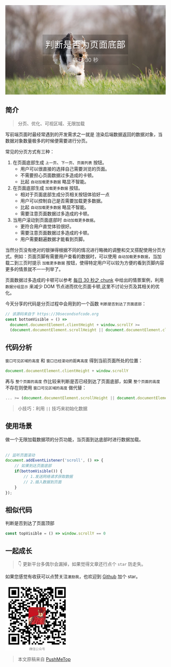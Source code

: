 <!-- # 判断是否为页面底部 -->

![封面](https://raw.githubusercontent.com/pushmetop/resource/master/30-seconds-for-everyday/bottom-visible/poster.png)

## 简介

> 分页、优化、可视区域、无限加载

写前端页面时最经常遇到的开发需求之一就是 渲染后端数据返回的数据对象，当数据对象数量极多的时候便需要进行分页。

常见的分页方式有三种：

1. 在页面底部生成 `上一页`、`下一页`、`页面列表` 按钮。
    * 用户可以很直接的选择自己需要浏览的页面。
    * 不需要担心页面数据过多造成的卡顿。
    * 比起 `自动加载更多数据` 略显不智能。
2. 在页面底部生成 `加载更多数据` 按钮。
    * 相对于页面底部生成分页相关按钮体验好一点
    * 用户可以控制自己是否需要加载更多数据。
    * 比起 `自动加载更多数据` 略显不智能。
    * 需要注意页面数据过多造成的卡顿。
3. 当用户滚动到页面底部时 `自动加载更多数据`。
    * 更符合用户直觉体验很好。
    * 需要注意页面数据过多造成的卡顿。
    * ​用户需要翻遍数据才能看到页脚。

<!-- more -->

当然分页没有绝对的银弹得根据不同的情况进行略微的调整和交叉搭配使用分页方式。例如：页面页脚有需要用户查看的数据时，可以使用 `自动加载更多数据`，当加载二到三页时提示 `加载更多数据` 按钮，使得特定用户可以较为方便的看到页脚内容更多的情景就不一一列举了。

页面数据过多造成的卡顿可以参考 [每日 30 秒之 chunk](https://github.com/pushmetop/30-seconds-for-everyday/blob/master/posts/chunk.md) 中给出的情景案例，利用 `数据分组显示` 来减少 DOM 节点进而优化页面卡顿,这里不讨论分页及其相关的优化。

今天分享的代码是分页过程中会用到的一个函数 `判断是否到达了页面底部`：

```javascript
// 该源码来自于 https://30secondsofcode.org
const bottomVisible = () =>
  document.documentElement.clientHeight + window.scrollY >=
  (document.documentElement.scrollHeight || document.documentElement.clientHeight);
```

## 代码分析

`窗口可见区域的高度` 和 `窗口已经滚动的距离高度` 得到当前页面所处的位置：

```javascript
document.documentElement.clientHeight + window.scrollY
```

再与 `整个页面的高度` 作比较来判断是否已经到达了页面底部，如果 `整个页面的高度` 不存在则使用 `窗口可见区域的高度` 做代替：

```javascript
... >= (document.documentElement.scrollHeight || document.documentElement.clientHeight)
```

> 小技巧：利用 `||` 技巧来初始化数据

## 使用场景

做一个无限加载数据项的分页功能，当页面到达底部时进行数据加载。

```javascript

// 监听页面滚动
document.addEventListener('scroll', () => {
    // 如果到达页面底部
    if(bottomVisible()) {
        // 1.发送网络请求获取数据
        // 2.插入数据到页面
    }
});
```

## 相似代码

判断是否到达了页面顶部

```javascript
const topVisible = () => window.scrollY == 0
```

## 一起成长

> 👇 更新平台多偶尔会漏掉，如果觉得文章还行点个 `star` 防走失。

如果您感觉有收获可以点赞关注`激励我`，也欢迎到 [Github](https://github.com/pushmetop/30-seconds-for-everyday) 加个 star。

![微信公众号](https://raw.githubusercontent.com/pushmetop/resource/master/donate/pushmetop.png)

> 本文原稿来自 [PushMeTop](https://github.com/pushmetop)